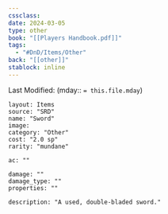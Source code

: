 ```yaml
---
cssclass: 
date: 2024-03-05
type: other
book: "[[Players Handbook.pdf]]"
tags:
  - "#DnD/Items/Other"
back: "[[other]]"
stablock: inline
---
```

Last Modified: (mday:: `= this.file.mday`)


```statblock
layout: Items
source: "SRD"
name: "Sword"
image: 
category: "Other"
cost: "2.0 sp"
rarity: "mundane"

ac: ""

damage: ""
damage_type: ""
properties: ""

description: "A used, double-bladed sword."
```